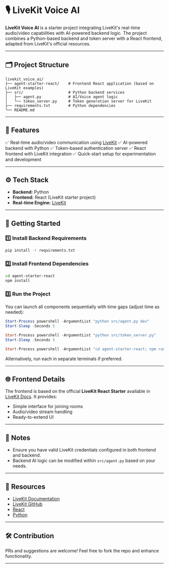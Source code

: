 # 🎙️ LiveKit Voice AI

**LiveKit Voice AI** is a starter project integrating LiveKit's real-time audio/video capabilities with AI-powered backend logic. The project combines a Python-based backend and token server with a React frontend, adapted from LiveKit's official resources.

---

## 🗂️ Project Structure

```
livekit_voice_ai/
├── agent-starter-react/    # Frontend React application (based on LiveKit examples)
├── src/                    # Python backend services
│   ├── agent.py            # AI/Voice agent logic
│   └── token_server.py     # Token generation server for LiveKit
├── requirements.txt        # Python dependencies
└── README.md
```

---

## 🚀 Features

✅ Real-time audio/video communication using [LiveKit](https://livekit.io/)
✅ AI-powered backend with Python
✅ Token-based authentication server
✅ React frontend with LiveKit integration
✅ Quick-start setup for experimentation and development

---

## ⚙️ Tech Stack

* **Backend:** Python
* **Frontend:** React (LiveKit starter project)
* **Real-time Engine:** [LiveKit](https://livekit.io/)

---

## 🏁 Getting Started

### 1️⃣ Install Backend Requirements

```bash
pip install -r requirements.txt
```

### 2️⃣ Install Frontend Dependencies

```bash
cd agent-starter-react
npm install
```

### 3️⃣ Run the Project

You can launch all components sequentially with time gaps (adjust time as needed):

```powershell
Start-Process powershell -ArgumentList "python src/agent.py dev"
Start-Sleep -Seconds 5

Start-Process powershell -ArgumentList "python src/token_server.py"
Start-Sleep -Seconds 5

Start-Process powershell -ArgumentList "cd agent-starter-react; npm run dev"
```

Alternatively, run each in separate terminals if preferred.

---

## 🌐 Frontend Details

The frontend is based on the official **LiveKit React Starter** available in [LiveKit Docs](https://docs.livekit.io/). It provides:

* Simple interface for joining rooms
* Audio/video stream handling
* Ready-to-extend UI

---

## 📌 Notes

* Ensure you have valid LiveKit credentials configured in both frontend and backend.
* Backend AI logic can be modified within `src/agent.py` based on your needs.

---

## 📣 Resources

* [LiveKit Documentation](https://docs.livekit.io/)
* [LiveKit GitHub](https://github.com/livekit)
* [React](https://react.dev/)
* [Python](https://www.python.org/)

---

## 🛠️ Contribution

PRs and suggestions are welcome! Feel free to fork the repo and enhance functionality.

---